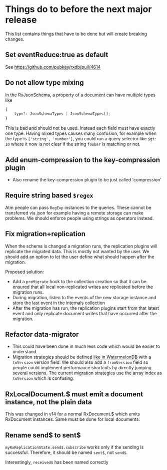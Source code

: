 # Things do to before the next major release

This list contains things that have to be done but will create breaking changes.


## Set eventReduce:true as default

See https://github.com/pubkey/rxdb/pull/4614

## Do not allow type mixing

In the RxJsonSchema, a property of a document can have multiple types like

```ts
{
    type?: JsonSchemaTypes | JsonSchemaTypes[];
}
```

This is bad and should not be used. Instead each field must have exactly one type.
Having mixed types causes many confusion, for example when the type is `['string', 'number']`,
you could run a query selector like `$gt: 10` where it now is not clear if the string `foobar` is matching or not.


## Add enum-compression to the key-compression plugin
- Also rename the key-compression plugin to be just called 'compression'


## Require string based `$regex`

Atm people can pass `RegExp` instances to the queries. These cannot be transferred via json for example having a remote storage
can make problems. We should enforce people using strings as operators instead.


## Fix migration+replication
When the schema is changed a migration runs, the replication plugins will replicate the migrated data. This is mostly not wanted by the user. We should add an option to let the user define what should happen after the migration.

Proposed solution:

- Add a `preMigrate` hook to the collection creation so that it can be ensured that all local non-replicated writes are replicated before the migration runs.
- During migration, listen to the events of the new storage instance and store the last event in the internals collection
- After the migration has run, the replication plugins start from that latest event and only replicate document writes that have occurred after the migration.

## Refactor data-migrator

 - This could have been done in much less code which would be easier to understand.
 - Migration strategies should be defined [like in WatermelonDB](https://nozbe.github.io/WatermelonDB/Advanced/Migrations.html) with a `toVersion` version field. We should also add a `fromVersion` field so people could implement performance shortcuts by directly jumping several versions. The current migration strategies use the array index as `toVersion` which is confusing.

## RxLocalDocument.$ must emit a document instance, not the plain data

This was changed in v14 for a normal RxDocument.$ which emits RxDocument instances. Same must be done for local documents.
 
## Rename send$ to sent$

`myRxReplicationState.send$.subscribe` works only if the sending is successful. Therefore, it should be named `sent$`, not `send$`.

Interestingly, `received$` has been named correctly
